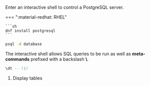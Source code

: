 Enter an interactive shell to control a PostgreSQL server.

=== ":material-redhat: RHEL"

    ```sh
    dnf install postgresql
    ```

```sh
psql -d database
```

The interactive shell allows SQL queries to be run as well as **meta-commands** prefixed with a backslash **\\**.

```sql
\dt -- (1)
```

1. Display tables
